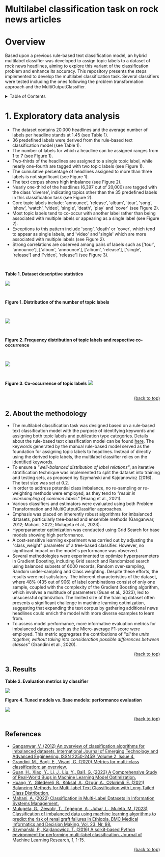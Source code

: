 # Multilabel classification task on rock news articles
# Overview
Based upon a previous rule-based text classification model, an hybrid multilabel classifier was developed to assign topic labels to a dataset of rock news headlines, aiming to explore this variant of the classification problem and enhance its accuracy. This repository presents the steps implemented to develop the multilabel classification task. Several classifiers were tested including the ones following the problem transformation approach and the MultiOutputClassifier.

<details>
<summary> Table of Contents </summary>

1. [Exploratory data analysis](#1-exploratory-data-analysis)
2. [About the methodology](#2-about-the-methodology)
3. [Results](#3-results)
    + [LDA model using Scikit-learn](#1-lda-model-using-scikit-learn)
    + [LDA model using Gensim](#2-lda-model-using-gensim)
4. [Rule-based text classification Vs. Machine Learning classification: final thoughts and further research](#rule-based-text-classification-vs-machine-learning-classification-final-thoughts-and-further-research)
6. [References](#references)

</details>

# 1. Exploratory data analysis
+ The dataset contains 20.000 headlines and the average number of labels per headline stands at 1.45 (see Table 1).
+ 36 predefined labels were derived from the rule-based text classification model (see Table 1).
+ The number of labels for which a headline can be assigned ranges from 1 to 7 (see Figure 1).
+ Two-thirds of the headlines are assigned to a single topic label, while nearly one-fourth are tagged with two topic labels (see Figure 1).
+ The cumulative percentage of headlines assigned to more than three labels is not significant (see Figure 1).
+ The text corpus shows high imbalance (see Figure 2). 
+ Nearly one-third of the headlines (6,397 out of 20,000) are tagged with the class 'diverse', indicating topics other than the 35 predefined labels in this classification task (see Figure 2).
+ Core topic labels include: 'announce', 'release', 'album', 'tour', 'song', 'show', 'watch', 'video', 'single', 'death', 'play' and 'cover' (see Figure 2).
+ Most topic labels tend to co-occur with another label rather than being associated with multiple labels or appearing as a single label (see Figure 2).
+ Exceptions to this pattern include 'song', 'death' or 'cover', which tend to appear as single labels, and 'video' and 'single' which are more associated with multiple labels (see Figure 2).
+ Strong correlations are observed among pairs of labels such as ['tour', 'announce'], ['album', 'announce'], ['album', 'release'], ['single', 'release'] and ['video', 'release'] (see Figure 3).
<br>

**Table 1. Dataset descriptive statistics**

![](https://github.com/IvoDSBarros/multilabel_classification/blob/b2904c6164f0ad19a792c85d5071a6162e78601f/png/eda_desc_statistics.PNG)

<br>

**Figure 1. Distribution of the number of topic labels**

<br>

![](https://github.com/IvoDSBarros/multilabel_classification/blob/30adfe717ba17bf6d367985d50097785d17851fb/png/eda_histogram.png)

<br>

**Figure 2. Frequency distribution of topic labels and respective co-occurrence**

<br>

![](https://github.com/IvoDSBarros/multilabel_classification/blob/06f8f39003d93c910868948cf6f3f6f32f7e5714/png/eda_bar.png)

<br>

**Figure 3. Co-occurrence of topic labels**
![](https://github.com/IvoDSBarros/multilabel_classification/blob/4bf018bf4d9fd4b22ac773e0d95a3e6944e8832d/png/eda_heatmap.png)

<br>

<div align = "right">    
  <a href="#overview">(back to top)</a>
</div>

## 2. About the methodology
+ The multilabel classification task was designed based on a rule-based text classification model with the purpose of identifying keywords and assigning both topic labels and publication type categories. Details about the rule-based text classification model can be found [here](https://github.com/IvoDSBarros/rock-is-not-dead_nlp-experiments-on-rock-news-articles/blob/main/README.md#rule-based-text-classification). The keywords generated by the manual rule-based model served as the foundation for assigning topic labels to headlines. Instead of directly using the derived topic labels, the multilabel classifier relies on the identified keywords.
+ To ensure a *"well-balanced distribution of label relations"*, an iterative stratification technique was implemented to split the dataset into training and testing sets, as proposed by Szymański and Kajdanowicz (2016). The test size was set at 0.2.
+ In order to address potential class imbalance, no re-sampling or re-weighting methods were employed, as they tend to *"result in oversampling of common labels"* (Huang et al., 2021).
+ Various classifiers and estimators were evaluated using both Problem Transformation and MultiOutputClassifier approaches.
+ Emphasis was placed on inherently robust algorithms for imbalanced datasets, particularly tree-based and ensemble methods (Ganganwar, 2012; Mahani, 2022; Mulugeta et al., 2023).
+ Hyperparameter optimization was conducted using Grid Search for base models showing high performance.
+ A cost-sensitive learning experiment was carried out by adjusting the "class_weight" parameter of a tree-based classifier. However, no significant impact on the model's performance was observed.
+ Several methodologies were experimented to optimize hyperparameters in Gradient Boosting, including Grid search and Randomized search using balanced subsets of 6000 records, Random over-sampling, Random under-sampling and Class weighting. Despite these efforts, the results were not satisfatory. The inherent characteristics of the dataset, where 48% (435 out of 906) of label combinations consist of only one sample, coupled with the complexity of the Gradient Boosting algorithm, which involves a multitude of parameters (Guan et al., 2023), led to unsucessful optimization. The limited size of the training dataset often presents a significant challenge in machine learning optimization, suggesting that expanding the text corpus by gathering additional news headlines could enrich the model with more diverse examples to learn from.
+ To assess model performance, more informative evaluation metrics for imbalanced datasets such as the Micro-average F1-score were employed. This metric aggregates the contributions of *"all the units together, without taking into consideration possible differences between classes"* (Grandini et al., 2020).

<div align = "right">    
  <a href="#overview">(back to top)</a>
</div>

## 3. Results

**Table 2. Evaluation metrics by classifier**

![](https://github.com/IvoDSBarros/multilabel_classification/blob/b423e99c46ad36e92e79e52b5177f9d5913b3d60/png/evaluation_metrics.PNG)


**Figure 4. Tuned models vs. Base models: performance evaluation**

![](https://github.com/IvoDSBarros/multilabel_classification/blob/876ecf1dd9fe8b60109f29b63f6d213ac6a089b3/png/dumbell_eval_metrics_tuned_models.PNG)

<div align = "right">    
  <a href="#overview">(back to top)</a>
</div>

## References
+ [Ganganwar, V. (2012) An overview of classification algorithms for imbalanced datasets. International Journal of Emerging Technology and Advanced Engineering. ISSN 2250-2459, Volume 2, Issue 4.](https://www.researchgate.net/profile/Vaishali-Ganganwar/publication/292018027_An_overview_of_classification_algorithms_for_imbalanced_datasets/links/58c7707a458515478dc4c68b/An-overview-of-classification-algorithms-for-imbalanced-datasets.pdf)
+ [Grandini, M., Bagli, E., Visani, G. (2020) Metrics for multi-class classification: an overview.](https://arxiv.org/pdf/2008.05756.pdf)
+ [Guan, H., Xiao, Y., Li, J., Liu, Y., Bai1, G. (2023) A Comprehensive Study of Real-World Bugs in Machine Learning Model Optimization.](https://baigd.github.io/files/ICSE23-MOB.pdf)
+ [Huang, Y., Giledereli, B., Köksal, A., Özgür, A., Ozkirimli, E. (2021) Balancing Methods for Multi-label Text Classification with Long-Tailed Class Distribution.](https://arxiv.org/abs/2109.04712)
+ [Mahani, A. (2022) Classification in Multi-Label Datasets in Information Systems Management.](https://www.intechopen.com/chapters/85471)
+ [Mulugeta, G., Zewotir, T., Tegegne, A., Juhar, L., Muleta, M. (2023) Classification of imbalanced data using machine learning algorithms to predict the risk of renal graft failures in Ethiopia. BMC Medical Informatics and Decision Making, Vol. 23, Nr. 98.](https://bmcmedinformdecismak.biomedcentral.com/articles/10.1186/s12911-023-02185-5)
+ [Szymański, P., Kajdanowicz, T. (2016) A scikit-based Python environment for performing multi-label classification. Journal of Machine Learning Research, 1, 1-15.](https://arxiv.org/abs/1702.01460)

<div align = "right">    
  <a href="#overview">(back to top)</a>
</div>
